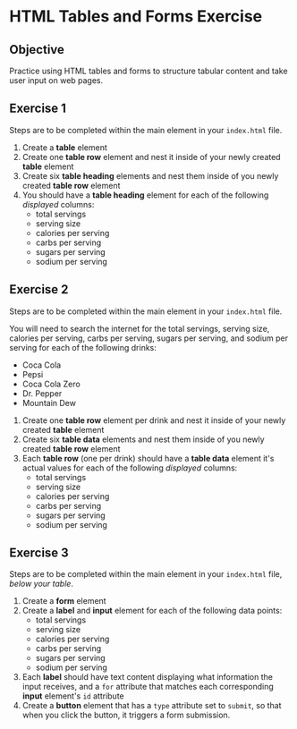 # HTML Tables and Forms Exercise

## Objective

Practice using HTML tables and forms to structure tabular content and take user input on web pages.

## Exercise 1

Steps are to be completed within the main element in your `index.html` file.

1. Create a **table** element
2. Create one **table row** element and nest it inside of your newly created **table** element
3. Create six **table heading** elements and nest them inside of you newly created **table row** element
4. You should have a **table heading** element for each of the following _displayed_ columns:
   - total servings
   - serving size
   - calories per serving
   - carbs per serving
   - sugars per serving
   - sodium per serving

## Exercise 2

Steps are to be completed within the main element in your `index.html` file.

You will need to search the internet for the total servings, serving size, calories per serving, carbs per serving, sugars per serving, and sodium per serving for each of the following drinks:

- Coca Cola
- Pepsi
- Coca Cola Zero
- Dr. Pepper
- Mountain Dew

1. Create one **table row** element per drink and nest it inside of your newly created **table** element
2. Create six **table data** elements and nest them inside of you newly created **table row** element
3. Each **table row** (one per drink) should have a **table data** element it's actual values for each of the following _displayed_ columns:
   - total servings
   - serving size
   - calories per serving
   - carbs per serving
   - sugars per serving
   - sodium per serving

## Exercise 3

Steps are to be completed within the main element in your `index.html` file, _below your table_.

1. Create a **form** element
2. Create a **label** and **input** element for each of the following data points:
   - total servings
   - serving size
   - calories per serving
   - carbs per serving
   - sugars per serving
   - sodium per serving
3. Each **label** should have text content displaying what information the input receives, and a `for` attribute that matches each corresponding **input** element's `id` attribute
4. Create a **button** element that has a `type` attribute set to `submit`, so that when you click the button, it triggers a form submission.
